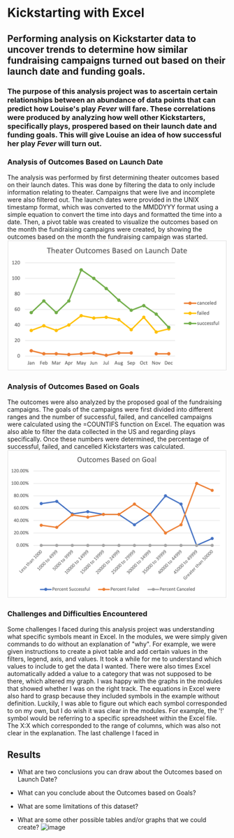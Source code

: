 # Kickstarting with Excel

## Performing analysis on Kickstarter data to uncover trends to determine how similar fundraising campaigns turned out based on their launch date and funding goals.

### The purpose of this analysis project was to ascertain certain relationships between an abundance of data points that can predict how Louise's play _Fever_ will fare. These correlations were produced by analyzing how well other Kickstarters, specifically plays, prospered based on their launch date and funding goals. This will give Louise an idea of how successful her play _Fever_ will turn out.

### Analysis of Outcomes Based on Launch Date
The analysis was performed by first determining theater outcomes based on their launch dates. This was done by filtering the data to only include information relating to theater. Campaigns that were live and incomplete were also filtered out. The launch dates were provided in the UNIX timestamp format, which was converted to the MMDDYYY format using a simple equation to convert the time into days and formatted the time into a date. Then, a pivot table was created to visualize the outcomes based on the month the fundraising campaigns were created, by showing the outcomes based on the month the fundraising campaign was started.
![text](https://github.com/carrotdip/kickstarter-analysis/blob/f2dcf9816123c1bec2a1d9c3c49e991f962d77c1/Theater_Outcomes_Vs_Launch.png)

### Analysis of Outcomes Based on Goals
The outcomes were also analyzed by the proposed goal of the fundraising campaigns. The goals of the campaigns were first divided into different ranges and the number of successful, failed, and cancelled campaigns were calculated using the =COUNTIFS function on Excel. The equation was also able to filter the data collected in the US and regarding plays specifically. Once these numbers were determined, the percentage of successful, failed, and cancelled Kickstarters was calculated. 
![text](https://github.com/carrotdip/kickstarter-analysis/blob/cce9f7f97e530c5b7feb86d76e137020e98e2505/Outcomes_vs_Goals.png)

### Challenges and Difficulties Encountered
Some challenges I faced during this analysis project was understanding what specific symbols meant in Excel. In the modules, we were simply given commands to do without an explanation of "why". For example, we were given instructions to create a pivot table and add certain values in the filters, legend, axis, and values. It took a while for me to understand which values to include to get the data I wanted. There were also times Excel automatically added a value to a category that was not supposed to be there, which altered my graph. I was happy with the graphs in the modules that showed whether I was on the right track. 
The equations in Excel were also hard to grasp because they included symbols in the example without definition. Luckily, I was able to figure out which each symbol corresponded to on my own, but I do wish it was clear in the modules. For example, the '!' symbol would be referring to a specific spreadsheet within the Excel file. The X:X which corresponded to the range of columns, which was also not clear in the explanation. 
The last challenge I faced in 

## Results

- What are two conclusions you can draw about the Outcomes based on Launch Date?

- What can you conclude about the Outcomes based on Goals?

- What are some limitations of this dataset?

- What are some other possible tables and/or graphs that we could create?
![image](https://user-images.githubusercontent.com/92421274/137826710-c9c8d7ff-ac37-4ead-adf8-a71e54024523.png)
